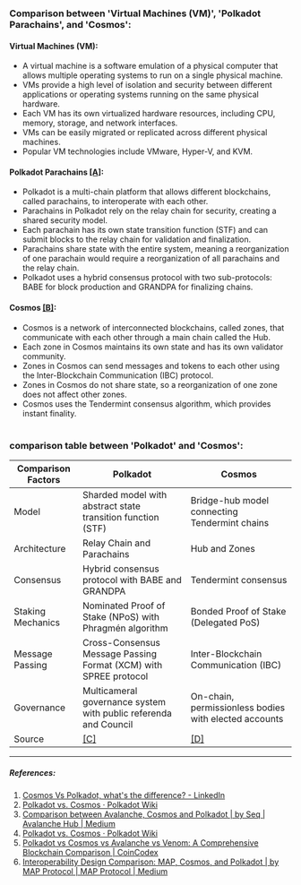 ### Comparison between 'Virtual Machines (VM)', 'Polkadot Parachains', and 'Cosmos':

#### Virtual Machines (VM):
- A virtual machine is a software emulation of a physical computer that allows multiple operating systems to run on a single physical machine.
- VMs provide a high level of isolation and security between different applications or operating systems running on the same physical hardware.
- Each VM has its own virtualized hardware resources, including CPU, memory, storage, and network interfaces.
- VMs can be easily migrated or replicated across different physical machines.
- Popular VM technologies include VMware, Hyper-V, and KVM.

#### Polkadot Parachains [[A]](https://wiki.polkadot.network/docs/learn-comparisons-cosmos):
- Polkadot is a multi-chain platform that allows different blockchains, called parachains, to interoperate with each other.
- Parachains in Polkadot rely on the relay chain for security, creating a shared security model.
- Each parachain has its own state transition function (STF) and can submit blocks to the relay chain for validation and finalization.
- Parachains share state with the entire system, meaning a reorganization of one parachain would require a reorganization of all parachains and the relay chain.
- Polkadot uses a hybrid consensus protocol with two sub-protocols: BABE for block production and GRANDPA for finalizing chains.

#### Cosmos [[B]](https://wiki.polkadot.network/docs/learn-comparisons-cosmos):
- Cosmos is a network of interconnected blockchains, called zones, that communicate with each other through a main chain called the Hub.
- Each zone in Cosmos maintains its own state and has its own validator community.
- Zones in Cosmos can send messages and tokens to each other using the Inter-Blockchain Communication (IBC) protocol.
- Zones in Cosmos do not share state, so a reorganization of one zone does not affect other zones.
- Cosmos uses the Tendermint consensus algorithm, which provides instant finality.

#

### comparison table between 'Polkadot' and 'Cosmos':

| Comparison Factors | Polkadot | Cosmos |
|--------------------|----------|--------|
| Model              | Sharded model with abstract state transition function (STF) | Bridge-hub model connecting Tendermint chains |
| Architecture       | Relay Chain and Parachains | Hub and Zones |
| Consensus          | Hybrid consensus protocol with BABE and GRANDPA | Tendermint consensus |
| Staking Mechanics  | Nominated Proof of Stake (NPoS) with Phragmén algorithm | Bonded Proof of Stake (Delegated PoS) |
| Message Passing    | Cross-Consensus Message Passing Format (XCM) with SPREE protocol | Inter-Blockchain Communication (IBC) |
| Governance         | Multicameral governance system with public referenda and Council | On-chain, permissionless bodies with elected accounts |
| Source             | [[C]](https://wiki.polkadot.network/docs/learn-comparisons-cosmos) | [[D]](https://wiki.polkadot.network/docs/learn-comparisons-cosmos) |

---

##### References:
1. [Cosmos Vs Polkadot, what's the difference? - LinkedIn](https://www.linkedin.com/pulse/interoperability-war-cosmos-vs-polkadot-whats-difference-success-ndu)
2. [Polkadot vs. Cosmos · Polkadot Wiki](https://wiki.polkadot.network/docs/learn-comparisons-cosmos)
3. [Comparison between Avalanche, Cosmos and Polkadot | by Seq | Avalanche Hub | Medium](https://medium.com/avalanche-hub/comparison-between-avalanche-cosmos-and-polkadot-a2a98f46c03b)
4. [Polkadot vs. Cosmos · Polkadot Wiki](https://wiki.polkadot.network/docs/learn-comparisons-cosmos)
5. [Polkadot vs Cosmos vs Avalanche vs Venom: A Comprehensive Blockchain Comparison | CoinCodex](https://coincodex.com/article/25866/polkadot-vs-cosmos-vs-avalanche-vs-venom/)
6. [Interoperability Design Comparison: MAP, Cosmos, and Polkadot | by MAP Protocol | MAP Protocol | Medium](https://medium.com/mapprotocol/interoperability-design-comparison-map-cosmos-and-polkadot-888c4af4b1f7)
